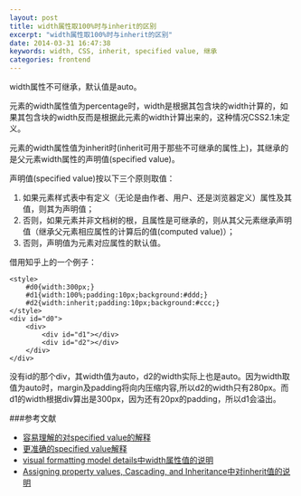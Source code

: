 ```yaml
---
layout: post
title: width属性取100%时与inherit的区别
excerpt: "width属性取100%时与inherit的区别"
date: 2014-03-31 16:47:38
keywords: width, CSS, inherit, specified value, 继承
categories: frontend
---
```

width属性不可继承，默认值是auto。

元素的width属性值为percentage时，width是根据其包含块的width计算的，如果其包含块的width反而是根据此元素的width计算出来的，这种情况CSS2.1未定义。

元素的width属性值为inherit时(inherit可用于那些不可继承的属性上)，其继承的是父元素width属性的声明值(specified value)。

声明值(specified value)按以下三个原则取值：
1. 如果元素样式表中有定义（无论是由作者、用户、还是浏览器定义）属性及其值，则其为声明值；
2. 否则，如果元素并非文档树的根，且属性是可继承的，则从其父元素继承声明值（继承父元素相应属性的计算后的值(computed value)）；
3. 否则，声明值为元素对应属性的默认值。

借用知乎上的一个例子：

	<style>
		#d0{width:300px;}
		#d1{width:100%;padding:10px;background:#ddd;}
		#d2{width:inherit;padding:10px;background:#ccc;}
	</style>
	<div id="d0">
		<div>
			<div id="d1"></div>
			<div id="d2"></div>
		</div>
	</div>

没有id的那个div，其width值为auto，d2的width实际上也是auto。因为width取值为auto时，margin及padding将向内压缩内容,所以d2的width只有280px。而d1的width根据div算出是300px，因为还有20px的padding，所以d1会溢出。

###参考文献
- [容易理解的对specified value的解释](https://developer.mozilla.org/en-US/docs/Web/CSS/specified_value)
- [更准确的specified value解释](http://www.w3.org/TR/CSS2/cascade.html#specified-value)
- [visual formatting model details中width属性值的说明](http://www.w3.org/TR/CSS21/visudet.html#the-width-property)
- [Assigning property values, Cascading, and Inheritance中对inherit值的说明](http://www.w3.org/TR/CSS21/cascade.html#value-def-inherit)